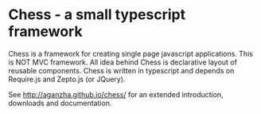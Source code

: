 Chess - a small typescript framework
=====================================

Chess is a framework for creating single page javascript applications. This is NOT MVC framework. All idea behind Chess is declarative layout of reusable components. Chess is written in typescript and depends on Require.js and Zepto.js (or JQuery).

See http://aganzha.github.io/chess/ for an extended introduction, downloads
and documentation.
